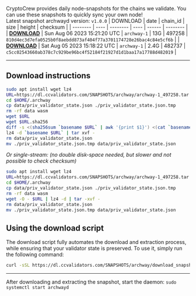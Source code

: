 CryptoCrew provides daily node-snapshots for the chains we validate. You can use these snapshots to quickly sync your own node!  
Latest snapshot archwayd version: `v1.0.0`
| DOWNLOAD | date | chain_id | size | height | checksum |
| -------- | ---- | -------- | ---- | ------ | -------- |
| **[DOWNLOAD](https://dl.ccvalidators.com/SNAPSHOTS/$CHAIN_NAME/archway-1_497258.tar.lz4)** | Sun Aug 06 2023 15:21:20 UTC | `archway-1` | 13G | 497258 | `810d4ec3d7efa0525b0f8aebdd873af404f77a3701174728e26bac4c84e5cf6b` |
| **[DOWNLOAD](https://dl.ccvalidators.com/SNAPSHOTS/$CHAIN_NAME/archway-1_482737.tar.lz4)** | Sat Aug 05 2023 15:18:22 UTC | `archway-1` | 2.4G | 482737 | `c5cc02543660ab378c7c929be96bc4f52184f21927d1d1baa17a17788d482019` |
 
---
## Download instructions
 
```sh
sudo apt install wget lz4
URL=https://dl.ccvalidators.com/SNAPSHOTS/archway/archway-1_497258.tar.lz4
cd $HOME/.archway
cp data/priv_validator_state.json ./priv_validator_state.json.tmp
rm -rf data wasm
wget $URL
wget $URL.sha256
diff -s <(sha256sum `basename $URL` | awk '{print $1}') <(cat `basename $URL`.sha256)
lz4 -d `basename $URL` | tar xvf -
rm data/priv_validator_state.json
mv ./priv_validator_state.json.tmp data/priv_validator_state.json
```
*Or single-stream: (no double disk-space needed, but slower and not possible to check checksum)*
```sh
sudo apt install wget lz4
URL=https://dl.ccvalidators.com/SNAPSHOTS/archway/archway-1_497258.tar.lz4
cd $HOME/.archway
cp data/priv_validator_state.json ./priv_validator_state.json.tmp
rm -rf data wasm
wget -O - $URL | lz4 -d | tar -xvf -
rm data/priv_validator_state.json
mv ./priv_validator_state.json.tmp data/priv_validator_state.json
```
## Using the download script
 
The download script fully automates the download and extraction process, while ensuring that your validator state is preserved. To use it, simply run the following command:
 
```sh
curl -sSL https://dl.ccvalidators.com/SNAPSHOTS/archway/download_snapshot.sh | bash
```
---
After downloading and extracting the snapshot, start the daemon: `sudo systemctl start archwayd`
